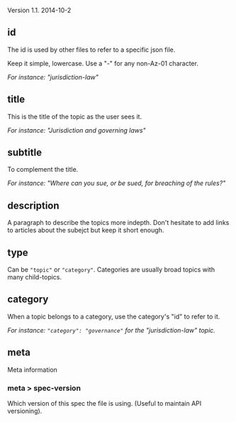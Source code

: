Version 1.1. 2014-10-2

## id 

The id is used by other files to refer to a specific json file. 

Keep it simple, lowercase. Use a "-" for any non-Az-01 character.

_For instance: "jurisdiction-law"_

## title

This is the title of the topic as the user sees it.  

_For instance: "Jurisdiction and governing laws"_

## subtitle

To complement the title.

_For instance: "Where can you sue, or be sued, for breaching of the rules?"_

## description

A paragraph to describe the topics more indepth. Don't hesitate to add links to articles about the subejct but keep it short enough.

## type

Can be `"topic"` or `"category"`. Categories are usually broad topics with many child-topics.

## category

When a topic belongs to a category, use the category's "id" to refer to it.

_For instance: `"category": "governance"` for the "jurisdiction-law" topic._

## meta

Meta information

### meta > spec-version

Which version of this spec the file is using. (Useful to maintain API versioning).

